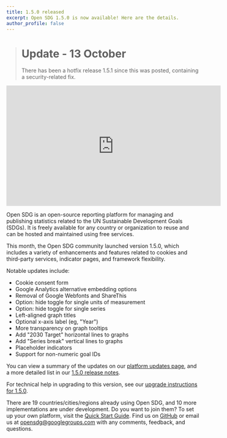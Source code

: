 ```yaml
---
title: 1.5.0 released
excerpt: Open SDG 1.5.0 is now available! Here are the details.
author_profile: false
---
```


> # Update - 13 October
>
> There has been a hotfix release 1.5.1 since this was posted, containing a security-related fix.

<p>
<iframe width="560" height="315" src="https://www.youtube.com/embed/InrCb5uaSfU" title="YouTube video player" frameborder="0" allow="accelerometer; autoplay; clipboard-write; encrypted-media; gyroscope; picture-in-picture" allowfullscreen></iframe>
</p>

Open SDG is an open-source reporting platform for managing and publishing statistics related to the UN Sustainable Development Goals (SDGs). It is freely available for any country or organization to reuse and can be hosted and maintained using free services.

This month, the Open SDG community launched version 1.5.0, which includes a variety of enhancements and features related to cookies and third-party services, indicator pages, and framework flexibility.

Notable updates include:

* Cookie consent form
* Google Analytics alternative embedding options
* Removal of Google Webfonts and ShareThis
* Option: hide toggle for single units of measurement
* Option: hide toggle for single series
* Left-aligned graph titles
* Optional x-axis label (eg, "Year")
* More transparency on graph tooltips
* Add "2030 Target" horizontal lines to graphs
* Add "Series break" vertical lines to graphs
* Placeholder indicators
* Support for non-numeric goal IDs

You can view a summary of the updates on our [platform updates page](https://open-sdg.readthedocs.io/en/latest/updates/), and a more detailed list in our [1.5.0 release notes](https://github.com/open-sdg/open-sdg/releases/tag/1.5.0).

For technical help in upgrading to this version, see our [upgrade instructions for 1.5.0](https://open-sdg.readthedocs.io/en/latest/upgrades/upgrading-1-5-0/).

There are 19 countries/cities/regions already using Open SDG, and 10 more implementations are under development. Do you want to join them? To set up your own platform, visit the [Quick Start Guide](https://open-sdg.readthedocs.io/en/latest/quick-start/). Find us on [GitHub](https://github.com/open-sdg/open-sdg) or email us at opensdg@googlegroups.com with any comments, feedback, and questions.
